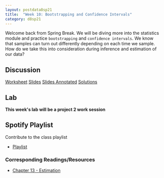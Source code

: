 ```yaml
---
layout: postdata8sp21
title:  "Week 10: Bootstrapping and Confidence Intervals"
category: d8sp21
---
```


Welcome back from Spring Break. We will be diving more into the statistics module and practice `bootstrapping` and `confidence intervals`. We know that samples can turn out differently depending on each time we sample. How do we take this into consideration during inference and estimation of our data? 

## Discussion

[Worksheet](https://docs.google.com/document/d/1rLbUsdjEsYT4ejSa-JEwV5LtfBsayAnhW2WUGu7uk1k/edit?usp=sharing)
[Slides](https://drive.google.com/file/d/1BFe1fuRk8EGhUVsMW0OswzveaUpU396l/view?usp=sharing)
[Slides Annotated]()
[Solutions](http://data8.org)

## Lab

**This week's lab will be a project 2 work session**

## Spotify Playlist

Contribute to the class playlist
- [Playlist](https://open.spotify.com/playlist/1G2L94MWCaYc7aASZJmCun?si=zQAKOEyZRcSoP_QENbaMJQ)

### Corresponding Readings/Resources

- [Chapter 13 - Estimation](https://inferentialthinking.com/chapters/13/Estimation.html)


